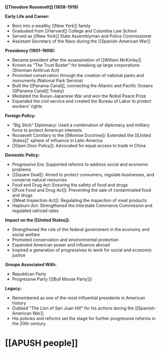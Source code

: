 **[[Theodore Roosevelt]] (1858-1919)**

**Early Life and Career:**
* Born into a wealthy [[New York]] family
* Graduated from [[Harvard]] College and Columbia Law School
* Served as [[New York]] State Assemblyman and Police Commissioner
* Assistant Secretary of the Navy during the [[Spanish-American War]]

**Presidency (1901-1909):**
* Became president after the assassination of [[William McKinley]]
* Known as "The Trust Buster" for breaking up large corporations (Sherman Antitrust Act)
* Promoted conservation through the creation of national parks and monuments (National Park Service)
* Built the [[Panama Canal]], connecting the Atlantic and Pacific Oceans ([[Panama Canal]] Treaty)
* Mediated the Russo-Japanese War and won the Nobel Peace Prize
* Expanded the civil service and created the Bureau of Labor to protect workers' rights

**Foreign Policy:**
* "Big Stick" Diplomacy: Used a combination of diplomacy and military force to protect American interests
* Roosevelt Corollary to the [[Monroe Doctrine]]: Extended the [[United States]]' sphere of influence in Latin America
* [[Open Door Policy]]: Advocated for equal access to trade in China

**Domestic Policy:**
* Progressive Era: Supported reforms to address social and economic problems
* [[Square Deal]]: Aimed to protect consumers, regulate businesses, and conserve natural resources
* Food and Drug Act: Ensuring the safety of food and drugs
* [[Pure Food and Drug Act]]: Preventing the sale of contaminated food and drugs
* [[Meat Inspection Act]]: Regulating the inspection of meat products
* Hepburn Act: Strengthened the Interstate Commerce Commission and regulated railroad rates

**Impact on the [[United States]]:**
* Strengthened the role of the federal government in the economy and social welfare
* Promoted conservation and environmental protection
* Expanded American power and influence abroad
* Inspired a generation of progressives to work for social and economic justice

**Groups Associated With:**
* Republican Party
* Progressive Party ([[Bull Moose Party]])

**Legacy:**
* Remembered as one of the most influential presidents in American history
* Dubbed "The Lion of San Juan Hill" for his actions during the [[Spanish-American War]]
* His policies and reforms set the stage for further progressive reforms in the 20th century
# [[APUSH people]]